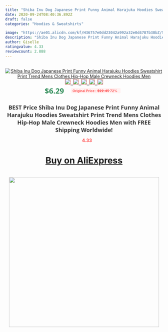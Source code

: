 ```yaml
---
title: "Shiba Inu Dog Japanese Print Funny Animal Harajuku Hoodies Sweatshirt Print Trend Mens Clothes Hip-Hop Male Crewneck Hoodies Men"
date: 2020-09-24T08:40:36.892Z
draft: false
categories: "Hoodies & Sweatshirts"

image: "https://ae01.alicdn.com/kf/H36757e0dd23042a992a32e0d4787b38bZ/Shiba-Inu-Dog-Japanese-Print-Funny-Animal-Harajuku-Hoodies-Sweatshirt-Print-Trend-Mens-Clothes-Hip-Hop.jpg"
description: "Shiba Inu Dog Japanese Print Funny Animal Harajuku Hoodies Sweatshirt Print Trend Mens Clothes Hip-Hop Male Crewneck Hoodies Men"
author: Giselle
ratingvalue: 4.33
reviewcount: 2.888
---
```

<br>
<div style="text-align: center;">
<a href="https://s.click.aliexpress.com/e/_AcmEMd" target="_blank" rel="nofollow noopener noreferrer"><img alt="Shiba Inu Dog Japanese Print Funny Animal Harajuku Hoodies Sweatshirt Print Trend Mens Clothes Hip-Hop Male Crewneck Hoodies Men" class="magnifier-image" src="https://ae01.alicdn.com/kf/H36757e0dd23042a992a32e0d4787b38bZ/Shiba-Inu-Dog-Japanese-Print-Funny-Animal-Harajuku-Hoodies-Sweatshirt-Print-Trend-Mens-Clothes-Hip-Hop.jpg_640x640.jpg">
<br>
<img style="border:1px solid salmon" src="https://ae01.alicdn.com/kf/H36757e0dd23042a992a32e0d4787b38bZ/Shiba-Inu-Dog-Japanese-Print-Funny-Animal-Harajuku-Hoodies-Sweatshirt-Print-Trend-Mens-Clothes-Hip-Hop.jpg_120x120.jpg">&nbsp;&nbsp;<img style="border:1px solid salmon" src="https://ae01.alicdn.com/kf/Hb2d6eeec792342ac81745c3037f85730V/Shiba-Inu-Dog-Japanese-Print-Funny-Animal-Harajuku-Hoodies-Sweatshirt-Print-Trend-Mens-Clothes-Hip-Hop.jpg_120x120.jpg">&nbsp;&nbsp;<img style="border:1px solid salmon" src="https://ae01.alicdn.com/kf/H774238216c1549b6bfac24bc023f2a0bD/Shiba-Inu-Dog-Japanese-Print-Funny-Animal-Harajuku-Hoodies-Sweatshirt-Print-Trend-Mens-Clothes-Hip-Hop.jpg_120x120.jpg">&nbsp;&nbsp;<img style="border:1px solid salmon" src="https://ae01.alicdn.com/kf/H43fd828b0b994fcfa3e3ed918a1867b9I/Shiba-Inu-Dog-Japanese-Print-Funny-Animal-Harajuku-Hoodies-Sweatshirt-Print-Trend-Mens-Clothes-Hip-Hop.jpg_120x120.jpg">&nbsp;&nbsp;<img style="border:1px solid salmon" src="https://ae01.alicdn.com/kf/H5607988e570840558bcd7389157872f7a/Shiba-Inu-Dog-Japanese-Print-Funny-Animal-Harajuku-Hoodies-Sweatshirt-Print-Trend-Mens-Clothes-Hip-Hop.jpg_120x120.jpg"></a></div><br0>
<div style="text-align: center;"><span style="background-color: white; border: 0px; box-sizing: border-box; color: seagreen; display: inline-block; font-family: &quot;open sans&quot; , &quot;arial&quot; , &quot;helvetica&quot; , sans-serif , &quot;heiti&quot;; font-size: 24px; font-stretch: inherit; font-weight: 700; line-height: inherit; margin: 0px 10px 0px 0px; padding: 0px; vertical-align: middle;">$6.29 </span>
<span style="background: rgb(255 , 241 , 241); border-radius: 3px; border: 0px; box-sizing: border-box; color: #ff4747; display: inline-block; font-family: inherit; font-size: 12px; font-stretch: inherit; font-style: inherit; font-variant: inherit; font-weight: 600; line-height: inherit; margin: 0px; padding: 2px 5px; transform: scale(0.9); vertical-align: middle;">Original Price : <b style="text-decoration: line-through;">$22.45 </b> 72%&nbsp;&nbsp;</span></div>
<h1 style="color: #333333; display: inline-block; font-family: &quot;open sans&quot; , &quot;arial&quot; , &quot;helvetica&quot; , sans-serif , &quot;heiti&quot;; font-size: 18px; font-stretch: inherit; font-weight: 700; text-align: center;">BEST Price Shiba Inu Dog Japanese Print Funny Animal Harajuku Hoodies Sweatshirt Print Trend Mens Clothes Hip-Hop Male Crewneck Hoodies Men with FREE Shipping Worldwide!</h1>
<div style="color: #ff4747; text-align: center;">
<img src="https://4.bp.blogspot.com/-M0ZcTcb-5uY/XleCXlxnR4I/AAAAAAAAAEc/OrjgMkXV1oMQFaCRZj5HQwOCBcu3w1FegCPcBGAYYCw/s1600/star.png" style="height: 15px;">&nbsp;<b>4.33</b></div>
<div class="button_cont" align="center"><a class="buynow_a" href="https://s.click.aliexpress.com/e/_AcmEMd" target="_blank" rel="nofollow noopener noreferrer"><H1>Buy on AliExpress</H1></a></div><br>
<div class="separator" style="clear: both; text-align: center;">
<img src="https://lh3.googleusercontent.com/-pTy5HemUv9M/XlePHvY0dAI/AAAAAAAAAE4/0nX5iRUoIWY8eMW9Dpxeirr157OZliDIgCLcBGAsYHQ/s1600/badge.gif" width="480">
</div>
